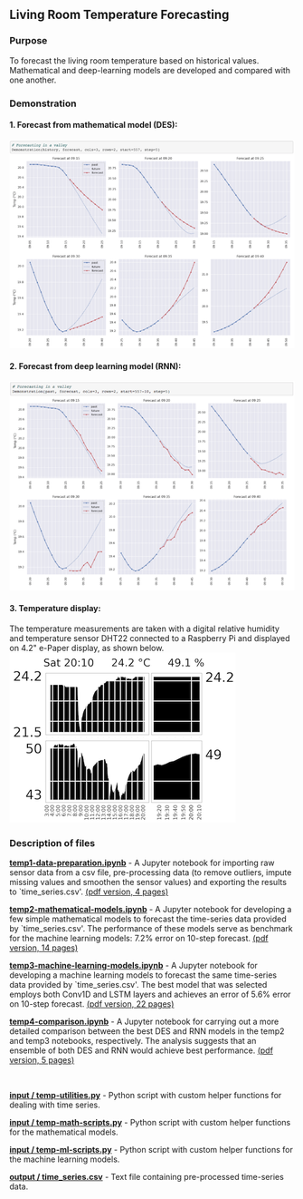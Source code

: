 ## Living Room Temperature Forecasting

### Purpose

To forecast the living room temperature based on historical values.
Mathematical and deep-learning models are developed and compared with one another.

### Demonstration

#### 1. Forecast from mathematical model (DES):
![picture](output/forecast_mathematical_model.png)

#### 2. Forecast from deep learning model (RNN):
![picture](output/forecast_machine_learning_model.png)

#### 3. Temperature display:
The temperature measurements are taken with a digital relative humidity and temperature sensor DHT22 connected to a Raspberry Pi and displayed on 4.2" e-Paper display, as shown below.
![picture](output/temp.png)

### Description of files

__[temp1-data-preparation.ipynb](temp1-data-preparation.ipynb)__ -
A Jupyter notebook for importing raw sensor data from a csv file, pre-processing data (to remove outliers, impute missing values and smoothen the sensor values) and exporting the results to `time_series.csv'. [(pdf version, 4 pages)](output/temp1-data-preparation.pdf)

__[temp2-mathematical-models.ipynb](temp2-mathematical-models.ipynb)__ -
A Jupyter notebook for developing a few simple mathematical models to forecast the time-series data provided by `time_series.csv'. The performance of these models serve as benchmark for the machine learning models: 7.2% error on 10-step forecast. [(pdf version, 14 pages)](output/temp2-mathematical-models.pdf)

__[temp3-machine-learning-models.ipynb](temp3-machine-learning-models.ipynb)__ -
A Jupyter notebook for developing a machine learning models to forecast the same time-series data provided by `time_series.csv'. The best model that was selected employs both Conv1D and LSTM layers and achieves an error of 5.6% error on 10-step forecast. [(pdf version, 22 pages)](output/temp3-machine-learning-models.pdf)

__[temp4-comparison.ipynb](temp4-comparison.ipynb)__ -
A Jupyter notebook for carrying out a more detailed comparison between the best DES and RNN models in the temp2 and temp3 notebooks, respectively. The analysis suggests that an ensemble of both DES and RNN would achieve best performance. [(pdf version, 5 pages)](output/temp4-comparison.pdf)

<br/>

__[input / temp-utilities.py](input/temp-utilities.py)__ -
Python script with custom helper functions for dealing with time series.

__[input / temp-math-scripts.py](input/temp-math-scripts.py)__ -
Python script with custom helper functions for the mathematical models.

__[input / temp-ml-scripts.py](input/temp-ml-scripts.py)__ -
Python script with custom helper functions for the machine learning models.

__[output / time_series.csv](output/time_series.csv)__ -
Text file containing pre-processed time-series data.
